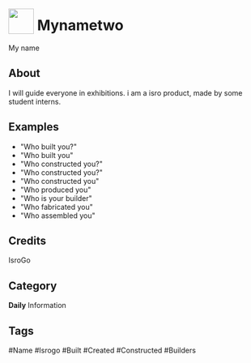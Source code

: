 # <img src="https://raw.githack.com/FortAwesome/Font-Awesome/master/svgs/solid/robot.svg" card_color="#00B7EB" width="50" height="50" style="vertical-align:bottom"/> Mynametwo
My name

## About
I will guide everyone in exhibitions. i am a isro product, made by some student interns.

## Examples
* "Who built you?"
* "Who built you"
* "Who constructed you?"
* "Who constructed you?"
* "Who constructed you"
* "Who produced you"
* "Who is your builder"
* "Who fabricated you"
* "Who assembled you"

## Credits
IsroGo

## Category
**Daily**
Information

## Tags
#Name
#Isrogo
#Built
#Created
#Constructed
#Builders

